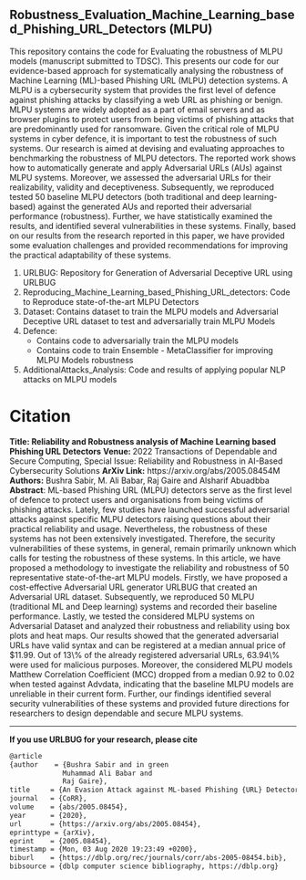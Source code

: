 ## Robustness_Evaluation_Machine_Learning_based_Phishing_URL_Detectors (MLPU)

This repository contains the code for Evaluating the robustness of MLPU models (manuscript submitted to TDSC). This presents our code for our evidence-based approach for systematically analysing the robustness of Machine Learning (ML)-based Phishing URL (MLPU) detection systems. A MLPU is a cybersecurity system that provides the first level of defence against phishing attacks by classifying a web URL as phishing or benign. MLPU systems are widely adopted as a part of email servers and as browser plugins to protect users from being victims of phishing attacks that are predominantly used for ransomware. 
Given the critical role of MLPU systems in cyber defence, it is important to test the robustness of such systems. Our research is aimed at devising and evaluating approaches to benchmarking the robustness of MLPU detectors. The reported work shows how to automatically generate and apply Adversarial URLs (AUs) against MLPU systems. Moreover, we assessed the adversarial URLs for their realizability, validity and deceptiveness. Subsequently, we reproduced tested 50 baseline MLPU detectors (both traditional and deep learning-based) against the generated AUs and reported their adversarial performance (robustness). Further, we have statistically examined the results, and identified several vulnerabilities in these systems. Finally, based on our results from the research reported in this paper, we have provided some evaluation challenges and provided recommendations for improving the practical adaptability of these systems.

<ol>
  <li>URLBUG: Repository for Generation of Adversarial Deceptive URL using URLBUG </li>
  <li>Reproducing_Machine_Learning_based_Phishing_URL_detectors: Code to Reproduce state-of-the-art MLPU Detectors </li>
  <li>Dataset: Contains dataset to train the MLPU models and Adversarial Deceptive URL dataset to test and adversarially train MLPU Models</li>
  <li> Defence:
     <ul>
       <li> Contains code to adversarially train the MLPU models</li>
       <li> Contains code to train Ensemble - MetaClassifier for improving MLPU Models robustness </li>
  </ul>
  </li>
  <li>AdditionalAttacks_Analysis: Code and results of applying popular NLP attacks on MLPU models</li>
</ol>



<h1> Citation </h1>
<b> Title: Reliability and Robustness analysis of Machine Learning based Phishing URL Detectors</b>
<b> Venue: </b> 2022 Transactions of Dependable and Secure Computing, Special Issue: Reliability and Robustness in AI-Based Cybersecurity Solutions 
<b>ArXiv Link:</b> https://arxiv.org/abs/2005.08454M
<b>Authors:</b>  Bushra Sabir, M. Ali Babar, Raj Gaire and Alsharif Abuadbba 
<b>Abstract</b>: ML-based Phishing URL (MLPU) detectors serve as the first level of defence to protect users and organisations from being victims of phishing attacks. Lately, few studies have launched successful adversarial attacks against specific MLPU detectors raising questions about their practical reliability and usage. Nevertheless, the robustness of these systems has not been extensively investigated. Therefore, the security vulnerabilities of these systems, in general, remain primarily unknown which calls for testing the robustness of these systems. In this article, we have proposed a methodology to investigate the reliability and robustness of 50 representative state-of-the-art MLPU models. Firstly, we have proposed a cost-effective Adversarial URL generator URLBUG that created an Adversarial URL dataset. Subsequently, we reproduced 50 MLPU (traditional ML and Deep learning) systems and recorded their baseline performance. Lastly, we tested the considered MLPU systems on Adversarial Dataset and analyzed their robustness and reliability using box plots and heat maps. Our results showed that the generated adversarial URLs have valid syntax and can be registered at a median annual price of $11.99. Out of 13\% of the already registered adversarial URLs, 63.94\% were used for malicious purposes. Moreover, the considered MLPU models Matthew Correlation Coefficient (MCC) dropped from a median 0.92 to 0.02 when tested against Advdata, indicating that the baseline MLPU models are unreliable in their current form. Further, our findings identified several security vulnerabilities of these systems and provided future directions for researchers to design dependable and secure MLPU systems.
        
 
<hr>
<b> If you use URLBUG for your research, please cite </b>
         
          
  ```diff
  @article 
  {author    = {Bushra Sabir and in green
               Muhammad Ali Babar and
               Raj Gaire},
  title     = {An Evasion Attack against ML-based Phishing {URL} Detectors},
  journal   = {CoRR},
  volume    = {abs/2005.08454},
  year      = {2020},
  url       = {https://arxiv.org/abs/2005.08454},
  eprinttype = {arXiv},
  eprint    = {2005.08454},
  timestamp = {Mon, 03 Aug 2020 19:23:49 +0200},
  biburl    = {https://dblp.org/rec/journals/corr/abs-2005-08454.bib},
  bibsource = {dblp computer science bibliography, https://dblp.org}

```
  
